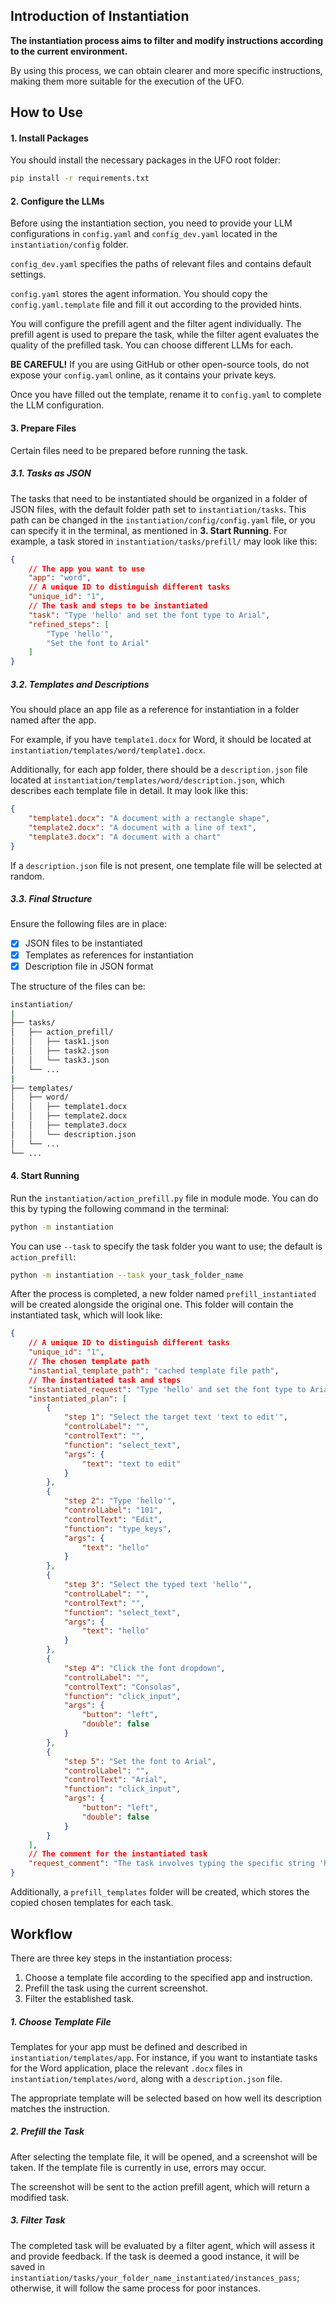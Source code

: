 ## Introduction of Instantiation

**The instantiation process aims to filter and modify instructions according to the current environment.**

By using this process, we can obtain clearer and more specific instructions, making them more suitable for the execution of the UFO.

## How to Use

#### 1. Install Packages

You should install the necessary packages in the UFO root folder:

```bash
pip install -r requirements.txt
```

#### 2. Configure the LLMs

Before using the instantiation section, you need to provide your LLM configurations in `config.yaml` and `config_dev.yaml` located in the `instantiation/config` folder.

`config_dev.yaml` specifies the paths of relevant files and contains default settings.

`config.yaml` stores the agent information. You should copy the `config.yaml.template` file and fill it out according to the provided hints.

You will configure the prefill agent and the filter agent individually. The prefill agent is used to prepare the task, while the filter agent evaluates the quality of the prefilled task. You can choose different LLMs for each.

**BE CAREFUL!** If you are using GitHub or other open-source tools, do not expose your `config.yaml` online, as it contains your private keys.

Once you have filled out the template, rename it to `config.yaml` to complete the LLM configuration.

#### 3. Prepare Files

Certain files need to be prepared before running the task.

##### 3.1. Tasks as JSON

The tasks that need to be instantiated should be organized in a folder of JSON files, with the default folder path set to `instantiation/tasks`. This path can be changed in the `instantiation/config/config.yaml` file, or you can specify it in the terminal, as mentioned in **3. Start Running**. For example, a task stored in `instantiation/tasks/prefill/` may look like this:

```json
{
    // The app you want to use
    "app": "word",
    // A unique ID to distinguish different tasks 
    "unique_id": "1",
    // The task and steps to be instantiated
    "task": "Type 'hello' and set the font type to Arial",
    "refined_steps": [
        "Type 'hello'",
        "Set the font to Arial"
    ]
}
```

##### 3.2. Templates and Descriptions

You should place an app file as a reference for instantiation in a folder named after the app.

For example, if you have `template1.docx` for Word, it should be located at `instantiation/templates/word/template1.docx`.

Additionally, for each app folder, there should be a `description.json` file located at `instantiation/templates/word/description.json`, which describes each template file in detail. It may look like this:

```json
{
    "template1.docx": "A document with a rectangle shape",
    "template2.docx": "A document with a line of text",
    "template3.docx": "A document with a chart"
}
```

If a `description.json` file is not present, one template file will be selected at random.

##### 3.3. Final Structure

Ensure the following files are in place:

* [X] JSON files to be instantiated
* [X] Templates as references for instantiation
* [X] Description file in JSON format

The structure of the files can be:

```bash
instantiation/
|
├── tasks/
│   ├── action_prefill/
│   │   ├── task1.json
│   │   ├── task2.json
│   │   └── task3.json
│   └── ...
|   
├── templates/
│   ├── word/
│   │   ├── template1.docx
│   │   ├── template2.docx
│   │   ├── template3.docx
│   │   └── description.json
│   └── ...
└── ...
```

#### 4. Start Running

Run the `instantiation/action_prefill.py` file in module mode. You can do this by typing the following command in the terminal:

```bash
python -m instantiation
```

You can use `--task` to specify the task folder you want to use; the default is `action_prefill`:

```bash
python -m instantiation --task your_task_folder_name
```

After the process is completed, a new folder named `prefill_instantiated` will be created alongside the original one. This folder will contain the instantiated task, which will look like:

```json
{
    // A unique ID to distinguish different tasks 
    "unique_id": "1",
    // The chosen template path
    "instantial_template_path": "cached template file path",
    // The instantiated task and steps
    "instantiated_request": "Type 'hello' and set the font type to Arial in the Word document.",
    "instantiated_plan": [
        {
            "step 1": "Select the target text 'text to edit'",
            "controlLabel": "",
            "controlText": "",
            "function": "select_text",
            "args": {
                "text": "text to edit"
            }
        },
        {
            "step 2": "Type 'hello'",
            "controlLabel": "101",
            "controlText": "Edit",
            "function": "type_keys",
            "args": {
                "text": "hello"
            }
        },
        {
            "step 3": "Select the typed text 'hello'",
            "controlLabel": "",
            "controlText": "",
            "function": "select_text",
            "args": {
                "text": "hello"
            }
        },
        {
            "step 4": "Click the font dropdown",
            "controlLabel": "",
            "controlText": "Consolas",
            "function": "click_input",
            "args": {
                "button": "left",
                "double": false
            }
        },
        {
            "step 5": "Set the font to Arial",
            "controlLabel": "",
            "controlText": "Arial",
            "function": "click_input",
            "args": {
                "button": "left",
                "double": false
            }
        }
    ],
    // The comment for the instantiated task
    "request_comment": "The task involves typing the specific string 'hello' and setting the font type to Arial, which can be executed locally within Word."
}
```

Additionally, a `prefill_templates` folder will be created, which stores the copied chosen templates for each task.

## Workflow

There are three key steps in the instantiation process:

1. Choose a template file according to the specified app and instruction.
2. Prefill the task using the current screenshot.
3. Filter the established task.

##### 1. Choose Template File

Templates for your app must be defined and described in `instantiation/templates/app`. For instance, if you want to instantiate tasks for the Word application, place the relevant `.docx` files in `instantiation/templates/word`, along with a `description.json` file.

The appropriate template will be selected based on how well its description matches the instruction.

##### 2. Prefill the Task

After selecting the template file, it will be opened, and a screenshot will be taken. If the template file is currently in use, errors may occur.

The screenshot will be sent to the action prefill agent, which will return a modified task.

##### 3. Filter Task

The completed task will be evaluated by a filter agent, which will assess it and provide feedback. If the task is deemed a good instance, it will be saved in `instantiation/tasks/your_folder_name_instantiated/instances_pass`; otherwise, it will follow the same process for poor instances.